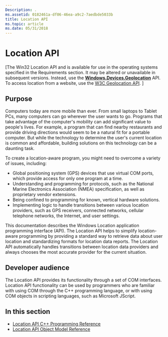 ```yaml
---
Description: .
ms.assetid: 0182461a-df06-46ea-a9c2-7aedbde5033b
title: Location API
ms.topic: article
ms.date: 05/31/2018
---
```


# Location API

\[The Win32 Location API and is available for use in the operating systems specified in the Requirements section. It may be altered or unavailable in subsequent versions. Instead, use the [**Windows.Devices.Geolocation**](https://docs.microsoft.com/uwp/api/Windows.Devices.Geolocation) API. To access location from a website, use the [W3C Geolocation API](https://docs.microsoft.com/previous-versions/windows/internet-explorer/ie-developer/samples/gg589513(v=vs.85)). \]

## Purpose

Computers today are more mobile than ever. From small laptops to Tablet PCs, many computers can go wherever the user wants to go. Programs that take advantage of the computer's mobility can add significant value to people's lives. For example, a program that can find nearby restaurants and provide driving directions would seem to be a natural fit for a portable computer. But while the technology to determine the user's current location is common and affordable, building solutions on this technology can be a daunting task.

To create a location-aware program, you might need to overcome a variety of issues, including:

-   Global positioning system (GPS) devices that use virtual COM ports, which provide access for only one program at a time.
-   Understanding and programming for protocols, such as the National Marine Electronics Association (NMEA) specification, as well as proprietary vendor extensions.
-   Being confined to programming for known, vertical hardware solutions.
-   Implementing logic to handle transitions between various location providers, such as GPS receivers, connected networks, cellular telephone networks, the Internet, and user settings.

This documentation describes the Windows Location application programming interface (API). The Location API helps to simplify location-aware programming by providing a standard way to retrieve data about user location and standardizing formats for location data reports. The Location API automatically handles transitions between location data providers and always chooses the most accurate provider for the current situation.

## Developer audience

The Location API provides its functionality through a set of COM interfaces. Location API functionality can be used by programmers who are familiar with using COM through the C++ programming language, or with using COM objects in scripting languages, such as Microsoft JScript.

## In this section

-   [Location API C++ Programming Reference](windows-location-programming-reference.md)
-   [Location API Object Model Reference](windows-location-script-programming-reference.md)

 

 



